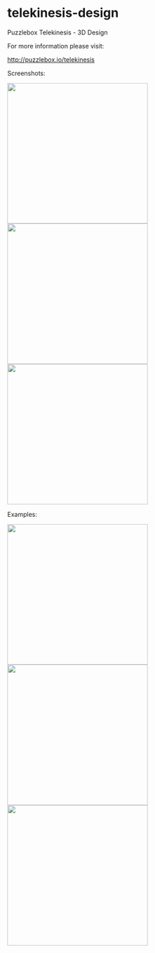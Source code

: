 # telekinesis-design
Puzzlebox Telekinesis - 3D Design


For more information please visit:

http://puzzlebox.io/telekinesis


Screenshots:

<img src="https://puzzlebox.io/wp-content/uploads/2016/04/Screen-Shot-2016-01-20-at-1.34.58-PM.png" width="320">

<img src="https://puzzlebox.io/wp-content/uploads/2016/04/Screen-Shot-2016-01-20-at-1.39.10-PM.png" width="320">

<img src="https://puzzlebox.io/wp-content/uploads/2016/04/Screen-Shot-2016-01-20-at-1.19.20-PM.png" width="320">


Examples:

<img src="https://puzzlebox.io/wp-content/uploads/2016/04/20160120_123529.rcs_.jpg" width="320">

<img src="https://puzzlebox.io/wp-content/uploads/2016/04/DSC_0050.bcs_.jpg" width="320">

<img src="https://puzzlebox.io/wp-content/uploads/2016/04/DSC_0054.bcs_.jpg" width="320">
